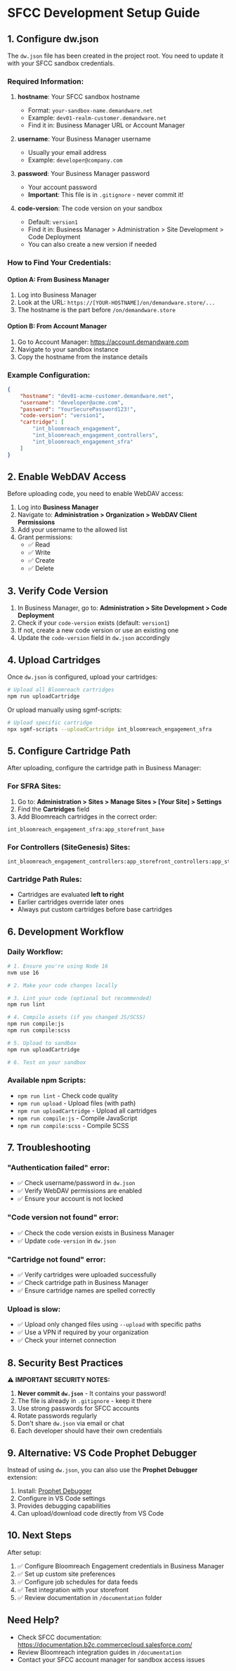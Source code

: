 # SFCC Development Setup Guide

## 1. Configure dw.json

The `dw.json` file has been created in the project root. You need to update it with your SFCC sandbox credentials.

### Required Information:

1. **hostname**: Your SFCC sandbox hostname
   - Format: `your-sandbox-name.demandware.net`
   - Example: `dev01-realm-customer.demandware.net`
   - Find it in: Business Manager URL or Account Manager

2. **username**: Your Business Manager username
   - Usually your email address
   - Example: `developer@company.com`

3. **password**: Your Business Manager password
   - Your account password
   - **Important**: This file is in `.gitignore` - never commit it!

4. **code-version**: The code version on your sandbox
   - Default: `version1`
   - Find it in: Business Manager > Administration > Site Development > Code Deployment
   - You can also create a new version if needed

### How to Find Your Credentials:

#### Option A: From Business Manager
1. Log into Business Manager
2. Look at the URL: `https://[YOUR-HOSTNAME]/on/demandware.store/...`
3. The hostname is the part before `/on/demandware.store`

#### Option B: From Account Manager
1. Go to Account Manager: https://account.demandware.com
2. Navigate to your sandbox instance
3. Copy the hostname from the instance details

### Example Configuration:

```json
{
    "hostname": "dev01-acme-customer.demandware.net",
    "username": "developer@acme.com",
    "password": "YourSecurePassword123!",
    "code-version": "version1",
    "cartridge": [
        "int_bloomreach_engagement",
        "int_bloomreach_engagement_controllers",
        "int_bloomreach_engagement_sfra"
    ]
}
```

## 2. Enable WebDAV Access

Before uploading code, you need to enable WebDAV access:

1. Log into **Business Manager**
2. Navigate to: **Administration > Organization > WebDAV Client Permissions**
3. Add your username to the allowed list
4. Grant permissions:
   - ✅ Read
   - ✅ Write
   - ✅ Create
   - ✅ Delete

## 3. Verify Code Version

1. In Business Manager, go to: **Administration > Site Development > Code Deployment**
2. Check if your `code-version` exists (default: `version1`)
3. If not, create a new code version or use an existing one
4. Update the `code-version` field in `dw.json` accordingly

## 4. Upload Cartridges

Once `dw.json` is configured, upload your cartridges:

```bash
# Upload all Bloomreach cartridges
npm run uploadCartridge
```

Or upload manually using sgmf-scripts:

```bash
# Upload specific cartridge
npx sgmf-scripts --uploadCartridge int_bloomreach_engagement_sfra
```

## 5. Configure Cartridge Path

After uploading, configure the cartridge path in Business Manager:

### For SFRA Sites:
1. Go to: **Administration > Sites > Manage Sites > [Your Site] > Settings**
2. Find the **Cartridges** field
3. Add Bloomreach cartridges in the correct order:

```
int_bloomreach_engagement_sfra:app_storefront_base
```

### For Controllers (SiteGenesis) Sites:
```
int_bloomreach_engagement_controllers:app_storefront_controllers:app_storefront_core
```

### Cartridge Path Rules:
- Cartridges are evaluated **left to right**
- Earlier cartridges override later ones
- Always put custom cartridges before base cartridges

## 6. Development Workflow

### Daily Workflow:
```bash
# 1. Ensure you're using Node 16
nvm use 16

# 2. Make your code changes locally

# 3. Lint your code (optional but recommended)
npm run lint

# 4. Compile assets (if you changed JS/SCSS)
npm run compile:js
npm run compile:scss

# 5. Upload to sandbox
npm run uploadCartridge

# 6. Test on your sandbox
```

### Available npm Scripts:
- `npm run lint` - Check code quality
- `npm run upload` - Upload files (with path)
- `npm run uploadCartridge` - Upload all cartridges
- `npm run compile:js` - Compile JavaScript
- `npm run compile:scss` - Compile SCSS

## 7. Troubleshooting

### "Authentication failed" error:
- ✅ Check username/password in `dw.json`
- ✅ Verify WebDAV permissions are enabled
- ✅ Ensure your account is not locked

### "Code version not found" error:
- ✅ Check the code version exists in Business Manager
- ✅ Update `code-version` in `dw.json`

### "Cartridge not found" error:
- ✅ Verify cartridges were uploaded successfully
- ✅ Check cartridge path in Business Manager
- ✅ Ensure cartridge names are spelled correctly

### Upload is slow:
- ✅ Upload only changed files using `--upload` with specific paths
- ✅ Use a VPN if required by your organization
- ✅ Check your internet connection

## 8. Security Best Practices

⚠️ **IMPORTANT SECURITY NOTES:**

1. **Never commit `dw.json`** - It contains your password!
2. The file is already in `.gitignore` - keep it there
3. Use strong passwords for SFCC accounts
4. Rotate passwords regularly
5. Don't share `dw.json` via email or chat
6. Each developer should have their own credentials

## 9. Alternative: VS Code Prophet Debugger

Instead of using `dw.json`, you can also use the **Prophet Debugger** extension:

1. Install: [Prophet Debugger](https://marketplace.visualstudio.com/items?itemName=SqrTT.prophet)
2. Configure in VS Code settings
3. Provides debugging capabilities
4. Can upload/download code directly from VS Code

## 10. Next Steps

After setup:
1. ✅ Configure Bloomreach Engagement credentials in Business Manager
2. ✅ Set up custom site preferences
3. ✅ Configure job schedules for data feeds
4. ✅ Test integration with your storefront
5. ✅ Review documentation in `/documentation` folder

## Need Help?

- Check SFCC documentation: https://documentation.b2c.commercecloud.salesforce.com/
- Review Bloomreach integration guides in `/documentation`
- Contact your SFCC account manager for sandbox access issues

